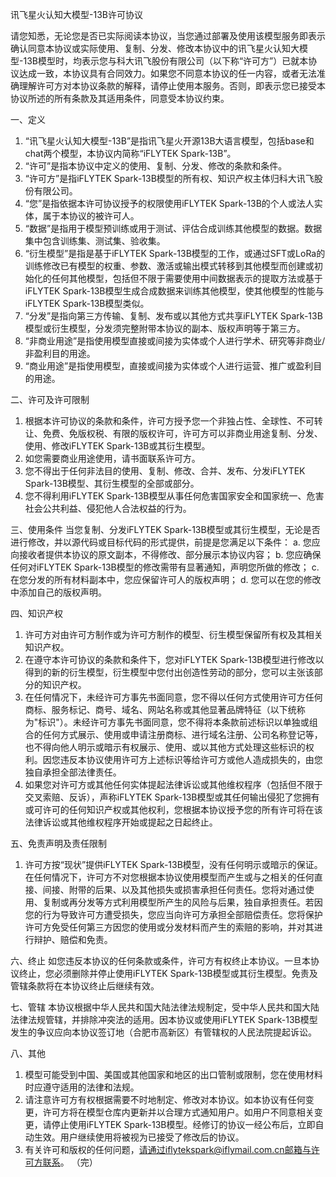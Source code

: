讯飞星火认知大模型-13B许可协议

请您知悉，无论您是否已实际阅读本协议，当您通过部署及使用该模型服务即表示确认同意本协议或实际使用、复制、分发、修改本协议中的讯飞星火认知大模型-13B模型时，均表示您与科大讯飞股份有限公司（以下称“许可方”）已就本协议达成一致，本协议具有合同效力。如果您不同意本协议的任一内容，或者无法准确理解许可方对本协议条款的解释，请停止使用本服务。否则，即表示您已接受本协议所述的所有条款及其适用条件，同意受本协议约束。

一、定义
1. “讯飞星火认知大模型-13B”是指讯飞星火开源13B大语言模型，包括base和chat两个模型，本协议内简称“iFLYTEK Spark-13B”。
2. “许可”是指本协议中定义的使用、复制、分发、修改的条款和条件。
3. “许可方”是指iFLYTEK Spark-13B模型的所有权、知识产权主体归科大讯飞股份有限公司。
4. “您”是指依据本许可协议授予的权限使用iFLYTEK Spark-13B的个人或法人实体，属于本协议的被许可人。 
5. “数据”是指用于模型预训练或用于测试、评估合成训练其他模型的数据。数据集中包含训练集、测试集、验收集。
6. “衍生模型”是指是基于iFLYTEK Spark-13B模型的工作，或通过SFT或LoRa的训练修改已有模型的权重、参数、激活或输出模式转移到其他模型而创建或初始化的任何其他模型，包括但不限于需要使用中间数据表示的提取方法或基于iFLYTEK Spark-13B模型生成合成数据来训练其他模型，使其他模型的性能与iFLYTEK Spark-13B模型类似。
7. “分发”是指向第三方传输、复制、发布或以其他方式共享iFLYTEK Spark-13B模型或衍生模型，分发须完整附带本协议的副本、版权声明等于第三方。
8. “非商业用途”是指使用模型直接或间接为实体或个人进行学术、研究等非商业/非盈利目的用途。 
9. “商业用途”是指使用模型，直接或间接为实体或个人进行运营、推广或盈利目的用途。


二、许可及许可限制
1. 根据本许可协议的条款和条件，许可方授予您一个非独占性、全球性、不可转让、免费、免版权税、有限的版权许可，许可方可以非商业用途复制、分发、使用、修改iFLYTEK Spark-13B或其衍生模型。
2. 如您需要商业用途使用，请书面联系许可方。
3. 您不得出于任何非法目的使用、复制、修改、合并、发布、分发iFLYTEK Spark-13B模型、其衍生模型的全部或部分。
4. 您不得利用iFLYTEK Spark-13B模型从事任何危害国家安全和国家统一、危害社会公共利益、侵犯他人合法权益的行为。

三、使用条件
当您复制、分发iFLYTEK Spark-13B模型或其衍生模型，无论是否进行修改，并以源代码或目标代码的形式提供，前提是您满足以下条件：
a. 您应向接收者提供本协议的原文副本，不得修改、部分展示本协议内容； 
b. 您应确保任何对iFLYTEK Spark-13B模型的修改需带有显著通知，声明您所做的修改； 
c. 在您分发的所有材料副本中，您应保留许可人的版权声明；
d. 您可以在您的修改中添加自己的版权声明。

四、知识产权
1. 许可方对由许可方制作或为许可方制作的模型、衍生模型保留所有权及其相关知识产权。
2. 在遵守本许可协议的条款和条件下，您对iFLYTEK Spark-13B模型进行修改以得到的新的衍生模型，衍生模型中您付出创造性劳动的部分，您可以主张该部分的知识产权。  
3. 在任何情况下，未经许可方事先书面同意，您不得以任何方式使用许可方任何商标、服务标记、商号、域名、网站名称或其他显著品牌特征（以下统称为"标识"）。未经许可方事先书面同意，您不得将本条款前述标识以单独或组合的任何方式展示、使用或申请注册商标、进行域名注册、公司名称登记等，也不得向他人明示或暗示有权展示、使用、或以其他方式处理这些标识的权利。因您违反本协议使用许可方上述标识等给许可方或他人造成损失的，由您独自承担全部法律责任。
4. 如果您对许可方或其他任何实体提起法律诉讼或其他维权程序（包括但不限于交叉索赔、反诉），声称iFLYTEK Spark-13B模型或其任何输出侵犯了您拥有或可许可的任何知识产权或其他权利，您根据本协议授予您的所有许可将在该法律诉讼或其他维权程序开始或提起之日起终止。

五、免责声明及责任限制
1. 许可方按“现状”提供iFLYTEK Spark-13B模型，没有任何明示或暗示的保证。在任何情况下，许可方不对您根据本协议使用模型而产生或与之相关的任何直接、间接、附带的后果、以及其他损失或损害承担任何责任。您将对通过使用、复制或再分发等方式利用模型所产生的风险与后果，独自承担责任。若因您的行为导致许可方遭受损失，您应当向许可方承担全部赔偿责任。您将保护许可方免受任何第三方因您的使用或分发材料而产生的索赔的影响，并对其进行辩护、赔偿和免责。

六、终止
如您违反本协议的任何条款或条件，许可方有权终止本协议。一旦本协议终止，您必须删除并停止使用iFLYTEK Spark-13B模型或其衍生模型。免责及管辖条款将在本协议终止后继续有效。

七、管辖
本协议根据中华人民共和国大陆法律法规制定，受中华人民共和国大陆法律法规管辖，并排除冲突法的适用。因本协议或使用iFLYTEK Spark-13B模型发生的争议应向本协议签订地（合肥市高新区）有管辖权的人民法院提起诉讼。

八、其他
1. 模型可能受到中国、美国或其他国家和地区的出口管制或限制，您在使用材料时应遵守适用的法律和法规。
2. 请注意许可方有权根据需要不时地制定、修改对本协议。如本协议有任何变更，许可方将在模型仓库内更新并以合理方式通知用户。如用户不同意相关变更，请停止使用iFLYTEK Spark-13B模型。经修订的协议一经公布后，立即自动生效。用户继续使用将被视为已接受了修改后的协议。
3. 有关许可和版权的任何问题，请通过iflytekspark@iflymail.com.cn邮箱与许可方联系。
（完）